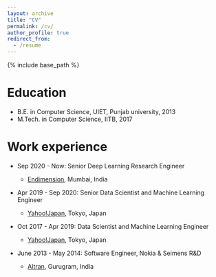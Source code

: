 ```yaml
---
layout: archive
title: "CV"
permalink: /cv/
author_profile: true
redirect_from:
  - /resume
---
```


{% include base_path %}

Education
======
* B.E. in Computer Science, UIET, Punjab university, 2013
* M.Tech. in Computer Science, IITB, 2017

Work experience
======
* Sep 2020 - Now: Senior Deep Learning Research Engineer
  * [Endimension](https://www.endimension.com/), Mumbai, India

* Apr 2019 - Sep 2020: Senior Data Scientist and Machine Learning Engineer
  * [Yahoo!Japan](https://www.yahoo.co.jp/), Tokyo, Japan

* Oct 2017 - Apr 2019: Data Scientist and Machine Learning Engineer
  * [Yahoo!Japan](https://www.yahoo.co.jp/), Tokyo, Japan

* June 2013 - May 2014: Software Engineer, Nokia & Seimens R&D
  * [Altran](https://www.altran.com/in/en//), Gurugram, India
